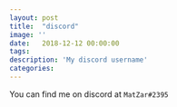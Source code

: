 ```yaml
---
layout: post
title:  "discord"
image: ''
date:   2018-12-12 00:00:00
tags:
description: 'My discord username'
categories:
---
```


You can find me on discord at `MatZar#2395`

